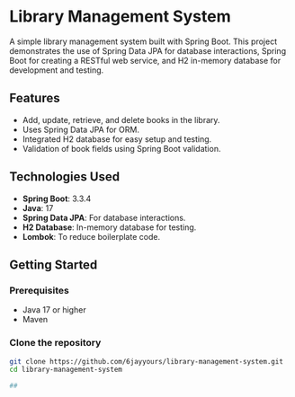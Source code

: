 # Library Management System

A simple library management system built with Spring Boot. This project demonstrates the use of Spring Data JPA for database interactions, Spring Boot for creating a RESTful web service, and H2 in-memory database for development and testing.

## Features

- Add, update, retrieve, and delete books in the library.
- Uses Spring Data JPA for ORM.
- Integrated H2 database for easy setup and testing.
- Validation of book fields using Spring Boot validation.

## Technologies Used

- **Spring Boot**: 3.3.4
- **Java**: 17
- **Spring Data JPA**: For database interactions.
- **H2 Database**: In-memory database for testing.
- **Lombok**: To reduce boilerplate code.

## Getting Started

### Prerequisites

- Java 17 or higher
- Maven

### Clone the repository

```bash
git clone https://github.com/6jayyours/library-management-system.git
cd library-management-system

##




